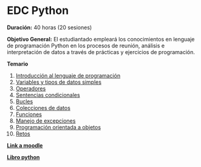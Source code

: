 # EDC Python

**Duración:** 40 horas (20 sesiones)

**Objetivo General:** El estudiantado empleará los conocimientos en lenguaje de programación Python en los procesos de reunión, análisis e interpretación de datos a través de prácticas y ejercicios de programación.

**Temario**

1. [Introducción al lenguaje de programación](./1.IntroduccionLenguajeProgramacion.md)
2. [Variables y tipos de datos simples](./2.VariablesTiposDatosSimples.md)
3. [Operadores](./3.Operadores.md)
4. [Sentencias condicionales](./4.SentenciasCondicionales.md) 
5. [Bucles](./5.Bucles.md)
6. [Colecciones de datos](./6.ColeccionesDatos.md)
7. [Funciones](./7.Funciones.md)
8. [Manejo de excepciones]()
9. [Programación orientada a objetos]()
10. [Retos](./16.Retos.md)

[**Link a moodle**](https://educacion.pilares.cdmx.gob.mx/)

[**Libro python**](https://edisciplinas.usp.br/pluginfile.php/7880239/mod_folder/content/0/Eric%20Matthes%20-%20Python%20Crash%20Course-No%20Starch%20Press%20%282023%29.pdf)


